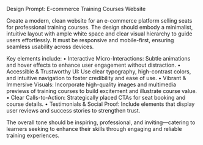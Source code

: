Design Prompt: E-commerce Training Courses Website

Create a modern, clean website for an e-commerce platform selling seats for professional training courses. The design should embody a minimalist, intuitive layout with ample white space and clear visual hierarchy to guide users effortlessly. It must be responsive and mobile-first, ensuring seamless usability across devices.

Key elements include:
• Interactive Micro-Interactions: Subtle animations and hover effects to enhance user engagement without distraction.
• Accessible & Trustworthy UI: Use clear typography, high-contrast colors, and intuitive navigation to foster credibility and ease of use.
• Vibrant & Immersive Visuals: Incorporate high-quality images and multimedia previews of training courses to build excitement and illustrate course value.
• Clear Calls-to-Action: Strategically placed CTAs for seat booking and course details.
• Testimonials & Social Proof: Include elements that display user reviews and success stories to strengthen trust.

The overall tone should be inspiring, professional, and inviting—catering to learners seeking to enhance their skills through engaging and reliable training experiences.
